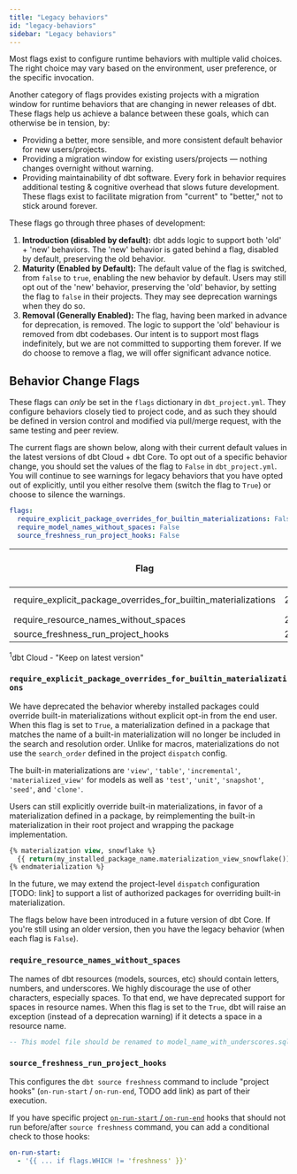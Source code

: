 ```yaml
---
title: "Legacy behaviors"
id: "legacy-behaviors"
sidebar: "Legacy behaviors"
---
```


Most flags exist to configure runtime behaviors with multiple valid choices. The right choice may vary based on the environment, user preference, or the specific invocation.

Another category of flags provides existing projects with a migration window for runtime behaviors that are changing in newer releases of dbt. These flags help us achieve a balance between these goals, which can otherwise be in tension, by:
- Providing a better, more sensible, and more consistent default behavior for new users/projects.
- Providing a migration window for existing users/projects &mdash; nothing changes overnight without warning.
- Providing maintainability of dbt software. Every fork in behavior requires additional testing & cognitive overhead that slows future development. These flags exist to facilitate migration from "current" to "better," not to stick around forever.

These flags go through three phases of development:
1. **Introduction (disabled by default):** dbt adds logic to support both 'old' + 'new' behaviors. The 'new' behavior is gated behind a flag, disabled by default, preserving the old behavior.
2. **Maturity (Enabled by Default):** The default value of the flag is switched, from `false` to `true`, enabling the new behavior by default. Users may still opt out of the 'new' behavior, preserving the 'old' behavior, by setting the flag to `false` in their projects. They may see deprecation warnings when they do so.
3. **Removal (Generally Enabled):** The flag, having been marked in advance for deprecation, is removed. The logic to support the 'old' behaviour is removed from dbt codebases. Our intent is to support most flags indefinitely, but we are not committed to supporting them forever. If we do choose to remove a flag, we will offer significant advance notice.

## Behavior Change Flags

These flags can _only_ be set in the `flags` dictionary in `dbt_project.yml`. They configure behaviors closely tied to project code, and as such they should be defined in version control and modified via pull/merge request, with the same testing and peer review.

The current flags are shown below, along with their current default values in the latest versions of dbt Cloud + dbt Core. To opt out of a specific behavior change, you should set the values of the flag to `False` in `dbt_project.yml`. You will continue to see warnings for legacy behaviors that you have opted out of explicitly, until you either resolve them (switch the flag to `True`) or choose to silence the warnings.

<File name='dbt_project.yml'>

```yml
flags:
  require_explicit_package_overrides_for_builtin_materializations: False
  require_model_names_without_spaces: False
  source_freshness_run_project_hooks: False
```

</File>

| Flag                                                            | dbt Cloud: Intro | dbt Cloud: Maturity | dbt Core: Intro | dbt Core: Maturity | 
|-----------------------------------------------------------------|------------------|---------------------|-----------------|--------------------|
| require_explicit_package_overrides_for_builtin_materializations | 2024.04.141      | 2024.05.xxx         | 1.6.14, 1.7.14    | 1.8.0             |
| require_resource_names_without_spaces                           | 2024.04.xxx      | 2024.06.xxx         | 1.8.0           | 1.9.0             |
| source_freshness_run_project_hooks                              | 2024.03.61       | 2024.06.xxx         | 1.8.0           | 1.9.0             |

<sup>1</sup>dbt Cloud - "Keep on latest version"

### `require_explicit_package_overrides_for_builtin_materializations`

We have deprecated the behavior whereby installed packages could override built-in materializations without explicit opt-in from the end user. When this flag is set to `True`, a materialization defined in a package that matches the name of a built-in materialization will no longer be included in the search and resolution order. Unlike for macros, materializations do not use the `search_order` defined in the project `dispatch` config.

The built-in materializations are `'view'`, `'table'`, `'incremental'`, `'materialized_view'` for models as well as `'test'`, `'unit'`, `'snapshot'`, `'seed'`, and `'clone'`.

Users can still explicitly override built-in materializations, in favor of a materialization defined in a package, by reimplementing the built-in materialization in their root project and wrapping the package implementation.

<File name='macros/materialization_view.sql'>

```sql
{% materialization view, snowflake %}
  {{ return(my_installed_package_name.materialization_view_snowflake()) }}
{% endmaterialization %}
```

</File>

In the future, we may extend the project-level `dispatch` configuration [TODO: link] to support a list of authorized packages for overriding built-in materialization.

<VersionBlock lastVersion="1.7">

The flags below have been introduced in a future version of dbt Core. If you're still using an older version, then you have the legacy behavior (when each flag is `False`).

</VersionBlock>

### `require_resource_names_without_spaces`

The names of dbt resources (models, sources, etc) should contain letters, numbers, and underscores. We highly discourage the use of other characters, especially spaces. To that end, we have deprecated support for spaces in resource names. When this flag is set to the `True`, dbt will raise an exception (instead of a deprecation warning) if it detects a space in a resource name.

<File name='models/model name with spaces.sql'>

```sql
-- This model file should be renamed to model_name_with_underscores.sql
```

</File>

### `source_freshness_run_project_hooks`

This configures the `dbt source freshness` command to include "project hooks" (`on-run-start` / `on-run-end`, TODO add link) as part of their execution.

If you have specific project [`on-run-start` / `on-run-end`](/reference/project-configs/on-run-start-on-run-end) hooks that should not run before/after `source freshness` command, you can add a conditional check to those hooks:

<File name='dbt_project.yml'>

```yaml
on-run-start:
  - '{{ ... if flags.WHICH != 'freshness' }}'
```
</File>
